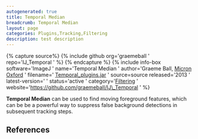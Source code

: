 ```yaml
---
autogenerated: true
title: Temporal Median
breadcrumb: Temporal Median
layout: page
categories: Plugins,Tracking,Filtering
description: test description
---
```



{% capture source%}
{% include github org='graemeball ' repo='IJ\_Temporal ' %}
{% endcapture %}
{% include info-box software='ImageJ ' name='Temporal Median ' author='Graeme Ball, [Micron Oxford](http://www.micron.ox.ac.uk) ' filename=' [Temporal\_plugins.jar](http://www.micron.ox.ac.uk/microngroup/software/Temporal_plugins.jar) ' source=source released='2013 ' latest-version=' ' status='active ' category='[Filtering](_Category_Filtering "wikilink") ' website='https://github.com/graemeball/IJ\_Temporal ' %}

**Temporal Median** can be used to find moving foreground features, which can be be a powerful way to suppress false background detections in subsequent tracking steps.

## References

<references />

  
